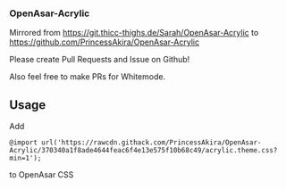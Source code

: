### OpenAsar-Acrylic

Mirrored from https://git.thicc-thighs.de/Sarah/OpenAsar-Acrylic to https://github.com/PrincessAkira/OpenAsar-Acrylic

Please create Pull Requests and Issue on Github!

Also feel free to make PRs for Whitemode.

## Usage

Add

```
@import url('https://rawcdn.githack.com/PrincessAkira/OpenAsar-Acrylic/370340a1f8ade4644feac6f4e13e575f10b68c49/acrylic.theme.css?min=1');
```

to OpenAsar CSS
